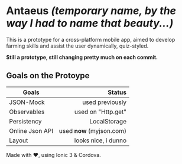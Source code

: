# __Antaeus__ *(temporary name, by the way I had to name that beauty...)*

This is a prototype for a cross-platform mobile app, aimed to develop farming skills and assist the user dynamically, quiz-styled.

__Still a prototype, still changing pretty much on each commit.__

## Goals on the Protoype

| Goals             | Status                   |
| ------------------|-------------------------:|
| JSON-Mock         | used previously          |
| Observables       | used on "Http.get"       |
| Persistency       | LocalStorage             |
| Online Json API   | used __now__ (myjson.com)|
| Layout            | looks nice, i dunno      |


Made with ❤, using Ionic 3 & Cordova.